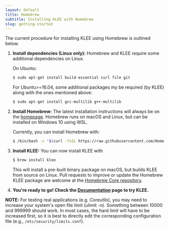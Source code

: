 ```yaml
---
layout: default
title: Homebrew
subtitle: Installing KLEE with Homebrew
slug: getting-started
---
```


The current procedure for installing KLEE using Homebrew is outlined below.

1. **Install dependencies (Linux only):** Homebrew and KLEE require some additional dependencies on Linux.

   On Ubuntu:
   ```bash
   $ sudo apt-get install build-essential curl file git
   ```

   For Ubuntu>=16.04, some additional packages my be required (by KLEE) along with the ones mentioned above:
   ```bash
   $ sudo apt-get install gcc-multilib g++-multilib
   ```

2. **Install Homebrew:** The latest installation instructions will always be on the [homepage](https://brew.sh). Homebrew runs on macOS and Linux, but can be installed on Windows 10 using WSL.

   Currently, you can install Homebrew with:
   ```bash
   $ /bin/bash -c "$(curl -fsSL https://raw.githubusercontent.com/Homebrew/install/HEAD/install.sh)"
   ```

3. **Install KLEE:** You can now install KLEE with

   ```bash
   $ brew install klee
   ```

   This will install a pre-built binary package on macOS, but builds KLEE from source on Linux. Pull requests to improve or update the Homebrew KLEE package are welcome at the [Homebrew Core repository](https://github.com/Homebrew/homebrew-core).

4. **You're ready to go! Check the [Documentation]({{site.baseurl}}/docs) page to try KLEE.**

**NOTE:** For testing real applications (e.g. Coreutils), you may need to increase your system's open file limit (ulimit -n). Something between 10000 and 999999 should work. In most cases, the hard limit will have to be increased first, so it is best to directly edit the corresponding configuration file (e.g., `/etc/security/limits.conf`).<br/><br/>
